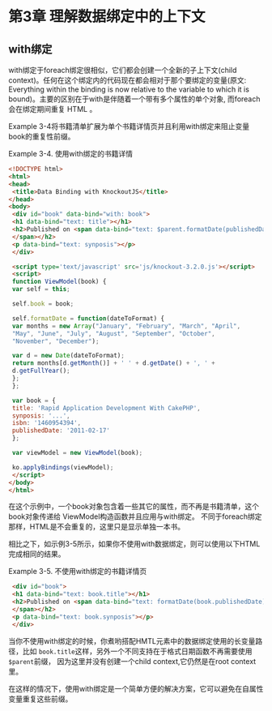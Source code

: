 # 第3章 理解数据绑定中的上下文



## with绑定
with绑定于foreach绑定很相似，它们都会创建一个全新的子上下文(child context)。任何在这个绑定内的代码现在都会相对于那个要绑定的变量(原文: Everything within the binding is now relative to the variable to which it is bound)。主要的区别在于with是伴随着一个带有多个属性的单个对象, 而foreach会在绑定期间重复 HTML 。

Example 3-4将书籍清单扩展为单个书籍详情页并且利用with绑定来阻止变量book的重复性前缀。


Example 3-4. 使用with绑定的书籍详情

``` html
<!DOCTYPE html>
<html>
<head> 
 <title>Data Binding with KnockoutJS</title>
</head>
<body> 
 <div id="book" data-bind="with: book"> 
 <h1 data-bind="text: title"></h1> 
 <h2>Published on <span data-bind="text: $parent.formatDate(publishedDate)">
 </span></h2> 
 <p data-bind="text: synposis"></p> 
 </div> 

 <script type='text/javascript' src='js/knockout-3.2.0.js'></script> 
 <script> 
 function ViewModel(book) { 
 var self = this; 

 self.book = book; 

 self.formatDate = function(dateToFormat) { 
 var months = new Array("January", "February", "March", "April", 
 "May", "June", "July", "August", "September", "October", 
 "November", "December");

 var d = new Date(dateToFormat); 
 return months[d.getMonth()] + ' ' + d.getDate() + ', ' + 
 d.getFullYear(); 
 }; 
 }; 

 var book = { 
 title: 'Rapid Application Development With CakePHP', 
 synposis: '...', 
 isbn: '1460954394', 
 publishedDate: '2011-02-17' 
 }; 

 var viewModel = new ViewModel(book); 

 ko.applyBindings(viewModel); 
 </script>
</body>
</html>
```


在这个示例中，一个book对象包含着一些其它的属性，而不再是书籍清单，这个book对象传递给
ViewModel构造函数并且应用与with绑定。
不同于foreach绑定那样，HTML是不会重复的，这里只是显示单独一本书。

相比之下，如示例3-5所示，如果你不使用with数据绑定，则可以使用以下HTML完成相同的结果。

Example 3-5. 不使用with绑定的书籍详情页

``` html
 <div id="book"> 
 <h1 data-bind="text: book.title"></h1> 
 <h2>Published on <span data-bind="text: formatDate(book.publishedDate)">
 </span></h2> 
 <p data-bind="text: book.synposis"></p> 
 </div>
 ```

当你不使用with绑定的时候，你煮哟搭配HMTL元素中的数据绑定使用的长变量路径，比如 `book.title`这样，另外一个不同支持在于格式日期函数不再需要使用`$parent`前缀， 因为这里并没有创建一个child context,它仍然是在root context里。

在这样的情况下，使用with绑定是一个简单方便的解决方案，它可以避免在自属性变量重复这些前缀。